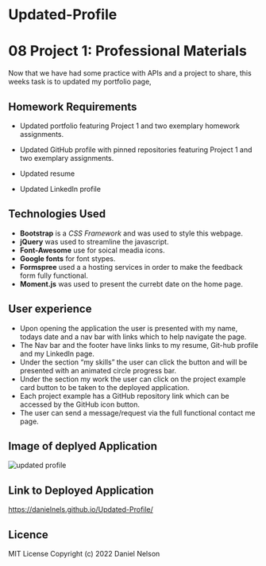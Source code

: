 # Updated-Profile
# 08 Project 1: Professional Materials

Now that we have had some practice with APIs and a project to share, this weeks task is to  updated my portfolio page,


## Homework Requirements

* Updated portfolio featuring Project 1 and two exemplary homework assignments.

* Updated GitHub profile with pinned repositories featuring Project 1 and two exemplary assignments.

* Updated resume

* Updated LinkedIn profile

## Technologies Used
- **Bootstrap** is a *CSS Framework* and was used to style this webpage.   
- **jQuery** was used to streamline the javascript. 
- **Font-Awesome** use for soical meadia icons.
- **Google fonts** for font stypes.
- **Formspree** used a a hosting services in order to make the feedback form fully functional. 
- **Moment.js** was used to present the currebt date on the home page.

## User experience
- Upon opening the application the user is presented with my name, todays date and a nav bar with links  which to help navigate the page.
- The Nav bar and the footer have links links to my resume, Git-hub profile and my LinkedIn page.
- Under the section “my skills” the user can click the button and will be presented with an animated circle progress bar.
- Under the section my work the user can click on the project example card button to be taken to the deployed application. 
- Each project example has a GitHub repository link which can be accessed by the GitHub icon button.
- The user can send a message/request via the full functional contact me page.

## Image of deplyed Application 
![updated profile](https://user-images.githubusercontent.com/94213022/152631887-f40c1e65-2fb4-410b-87ce-ce346f1ace7e.png)

## Link to Deployed Application
https://danielnels.github.io/Updated-Profile/

## Licence
MIT License Copyright (c) 2022 Daniel Nelson
